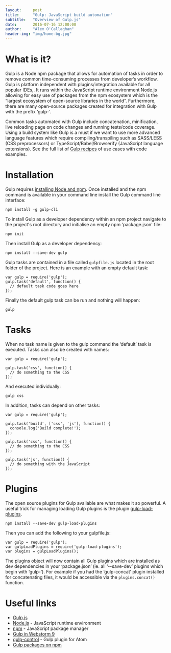 ```yaml
---
layout:     post
title:      "Gulp: JavaScript build automation"
subtitle:   "Overview of Gulp.js"
date:       2016-07-16 12:00:00
author:     "Alex O'Callaghan"
header-img: "img/home-bg.jpg"
---
```

# What is it?

Gulp is a Node npm package that allows for automation of tasks in order to remove common time-consuming processes from developer’s workflow. Gulp is platform independent with plugins/integration available for all popular IDEs,. It runs within the JavaScript runtime environment Node.js allowing for easy use of packages from the npm ecosystem which is the “largest ecosystem of open-source libraries in the world”. Furthermore, there are many open-source packages created for integration with Gulp with the prefix ‘gulp-’.

Common tasks automated with Gulp include concatenation, minification, live reloading page on code changes and running tests/code coverage. Using a build system like Gulp is a must if we want to use more advanced language features which require compiling/transpiling such as SASS/LESS (CSS preprocessors) or TypeScript/Babel/Browserify (JavaScript language extensions). See the full list of [Gulp recipes](https://github.com/gulpjs/gulp/tree/master/docs/recipes#recipes) of use cases with code examples.

# Installation

Gulp requires [installing Node and npm](https://nodejs.org/en/download/). Once installed and the npm command is available in your command line install the Gulp command line interface:

    npm install -g gulp-cli

To install Gulp as a developer dependency within an npm project navigate to the project's root directory and initialise an empty npm 'package.json' file:

    npm init

Then install Gulp as a developer dependency:

    npm install --save-dev gulp


Gulp tasks are contained in a file called `gulpfile.js` located in the root folder of the project. Here is an example with an empty default task:

    var gulp = require('gulp');
    gulp.task('default', function() {
      // default task code goes here
    });

Finally the default gulp task can be run and nothing will happen:

    gulp

# Tasks

When no task name is given to the gulp command the ‘default’ task is executed. Tasks can also be created with names:

    var gulp = require('gulp');

    gulp.task('css', function() {
      // do something to the CSS
    });

And executed individually:

    gulp css

In addition, tasks can depend on other tasks:

    var gulp = require('gulp');

    gulp.task('build', ['css', 'js'], function() {
      console.log('Build complete!');
    });

    gulp.task('css', function() {
      // do something to the CSS
    });

    gulp.task('js', function() {
      // do something with the JavaScript
    });

# Plugins

The open source plugins for Gulp available are what makes it so powerful. A useful trick for managing loading Gulp plugins is the plugin [gulp-load-plugins](https://www.npmjs.com/package/gulp-load-plugins).

    npm install --save-dev gulp-load-plugins

Then you can add the following to your gulpfile.js:

    var gulp = require('gulp');
    var gulpLoadPlugins = require('gulp-load-plugins');
    var plugins = gulpLoadPlugins();

The plugins object will now contain all Gulp plugins which are installed as dev dependencies in your ‘package.json’ (ie. all ‘--save-dev’ plugins which begin with ‘gulp-’). For example if you had the ‘gulp-concat’ plugin installed for concatenating files, it would be accessible via the `plugins.concat()` function.

# Useful links

- [Gulp.js](http://gulpjs.com)
- [Node.js](https://nodejs.org/en/) - JavaScript runtime environment
- [npm](https://npmjs.com) - JavaScript package manager
- [Gulp in Webstorm 9](https://blog.jetbrains.com/webstorm/2014/11/gulp-in-webstorm-9/)
- [gulp-control](https://atom.io/packages/gulp-control) - Gulp plugin for Atom
- [Gulp packages on npm](https://www.npmjs.com/search?q=gulp)

